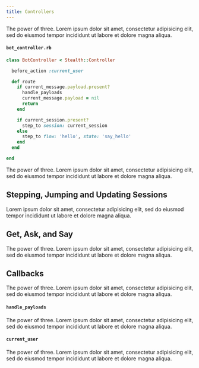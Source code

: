 ```yaml
---
title: Controllers
---
```


The power of three. Lorem ipsum dolor sit amet, consectetur adipisicing elit, sed do eiusmod tempor incididunt ut labore et dolore magna aliqua.

#### `bot_controller.rb`

```ruby
class BotController < Stealth::Controller

  before_action :current_user

  def route
    if current_message.payload.present?
      handle_payloads
      current_message.payload = nil
      return
    end

    if current_session.present?
      step_to session: current_session
    else
      step_to flow: 'hello', state: 'say_hello'
    end
  end

end
```

The power of three. Lorem ipsum dolor sit amet, consectetur adipisicing elit, sed do eiusmod tempor incididunt ut labore et dolore magna aliqua.

## Stepping, Jumping and Updating Sessions

Lorem ipsum dolor sit amet, consectetur adipisicing elit, sed do eiusmod tempor incididunt ut labore et dolore magna aliqua.

## Get, Ask, and Say

The power of three. Lorem ipsum dolor sit amet, consectetur adipisicing elit, sed do eiusmod tempor incididunt ut labore et dolore magna aliqua.

## Callbacks

The power of three. Lorem ipsum dolor sit amet, consectetur adipisicing elit, sed do eiusmod tempor incididunt ut labore et dolore magna aliqua.

#### `handle_payloads`

The power of three. Lorem ipsum dolor sit amet, consectetur adipisicing elit, sed do eiusmod tempor incididunt ut labore et dolore magna aliqua.

#### `current_user`

The power of three. Lorem ipsum dolor sit amet, consectetur adipisicing elit, sed do eiusmod tempor incididunt ut labore et dolore magna aliqua.
